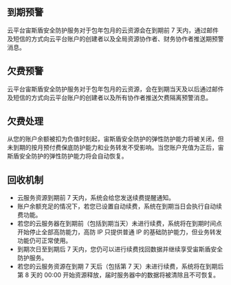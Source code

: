 ## 到期预警
云平台宙斯盾安全防护服务对于包年包月的云资源会在到期前 7 天内，通过邮件及短信的方式向云平台账户的创建者以及全局资源协作者、财务协作者推送期预警消息。
## 欠费预警
云平台宙斯盾安全防护服务对于包年包月的云资源，会在到期当天及以后通过邮件及短信的方式向云平台账户的创建者以及所有协作者推送欠费隔离预警消息。
## 欠费处理
从您的账户余额被扣为负值时刻起，宙斯盾安全防护的弹性防护能力将被关闭，但未到期的按月预付费保底防护能力和业务转发不受影响。当您账户充值为正后，宙斯盾安全防护的弹性防护能力将会自动恢复。
## 回收机制
- 云服务资源到期前 7 天内，系统会给您发送续费提醒通知。
- 账户余额充足的情况下，若您已设置自动续费，系统在到期当日会执行自动续费功能。
- 若您的云服务器在到期前（包括到期当天）未进行续费，系统将在到期时间点开始停止全部高防能力，高防 IP 只提供普通 IP 的基础防护能力，但业务转发功能仍可正常使用。
- 到期次日至到期后 7 天内，您仍可以进行续费找回数据并继续享受宙斯盾安全防护服务。
- 若您的云服务资源在到期 7 天后（包括第 7 天）未进行续费，系统将在到期后第 8 天的 00:00 开始资源释放，届时服务器中的数据将被清除且不可恢复。
